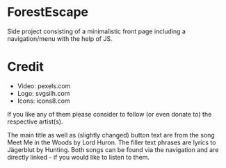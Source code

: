 # ForestEscape
Side project consisting of a minimalistic front page including a navigation/menu with the help of JS.


# Credit

- Video: pexels.com 
- Logo: svgsilh.com
- Icons: icons8.com

If you like any of them please consider to follow (or even donate to) the respective artist(s).

The main title as well as (slightly changed) button text are from the song Meet Me in the Woods by Lord Huron. 
The filler text phrases are lyrics to Jägerblut by Hunting. Both songs can be found via the navigation and are directly linked - if you would like to listen to them.
